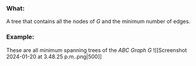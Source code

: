 ### What:
A tree that contains all the nodes of $G$ and the minimum number of edges.

### Example:
These are all minimum spanning trees of the *ABC Graph G*
![[Screenshot 2024-01-20 at 3.48.25 p.m..png|500]]